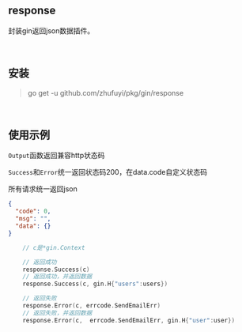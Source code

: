 ## response

封装gin返回json数据插件。

<br>

## 安装

> go get -u github.com/zhufuyi/pkg/gin/response

<br>

## 使用示例

`Output`函数返回兼容http状态码

`Success`和`Error`统一返回状态码200，在data.code自定义状态码

所有请求统一返回json

```json
{
  "code": 0,
  "msg": "",
  "data": {}
}
```

```go
    // c是*gin.Context

    // 返回成功
    response.Success(c)
    // 返回成功，并返回数据
    response.Success(c, gin.H{"users":users})

    // 返回失败
    response.Error(c, errcode.SendEmailErr)
    // 返回失败，并返回数据
    response.Error(c,  errcode.SendEmailErr, gin.H{"user":user})
```